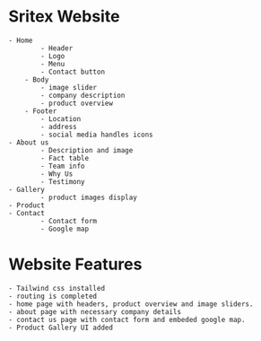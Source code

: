 # Sritex Website
    - Home
			- Header
			- Logo
			- Menu
			- Contact button
		- Body
			- image slider 
			- company description
			- product overview
		- Footer
			- Location
			- address
			- social media handles icons
    - About us
			- Description and image
			- Fact table
			- Team info
			- Why Us
			- Testimony
    - Gallery
			- product images display
    - Product
    - Contact
			- Contact form
			- Google map
# Website Features
	- Tailwind css installed
	- routing is completed
	- home page with headers, product overview and image sliders. 
	- about page with necessary company details
	- contact us page with contact form and embeded google map.
    - Product Gallery UI added